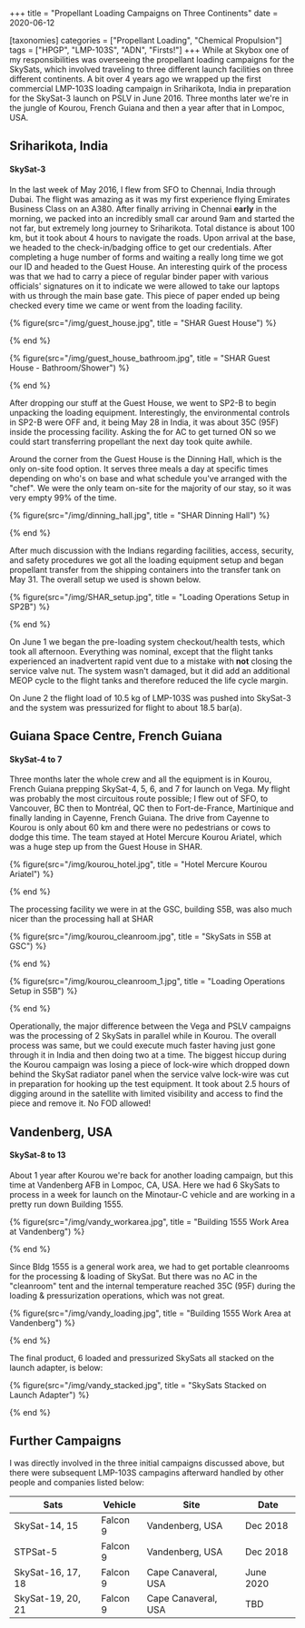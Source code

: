 +++
title = "Propellant Loading Campaigns on Three Continents"
date = 2020-06-12

[taxonomies]
categories = ["Propellant Loading", "Chemical Propulsion"]
tags = ["HPGP", "LMP-103S", "ADN", "Firsts!"]
+++
While at Skybox one of my responsibilities was overseeing the propellant loading campaigns for the SkySats, which involved traveling to three different launch facilities on three different continents.  A bit over 4 years ago we wrapped up the first commercial LMP-103S loading campaign in Sriharikota, India in preparation for the SkySat-3 launch on PSLV in June 2016. Three months later we're in the jungle of Kourou, French Guiana and then a year after that in Lompoc, USA. 
<!-- more -->

## Sriharikota, India
#### SkySat-3
In the last week of May 2016, I flew from SFO to Chennai, India through Dubai. The flight was amazing as it was my first experience flying Emirates Business Class on an A380. After finally arriving in Chennai **early** in the morning, we packed into an incredibly small car around 9am and started the not far, but extremely long journey to Sriharikota. Total distance is about 100 km, but it took about 4 hours to navigate the roads. Upon arrival at the base, we headed to the check-in/badging office to get our credentials. After completing a huge number of forms and waiting a really long time we got our ID and headed to the Guest House. An interesting quirk of the process was that we had to carry a piece of regular binder paper with various officials' signatures on it to indicate we were allowed to take our laptops with us through the main base gate. This piece of paper ended up being checked every time we came or went from the loading facility. 

{% figure(src="/img/guest_house.jpg", title = "SHAR Guest House") %}
<!-- caption here -->
{% end %}

{% figure(src="/img/guest_house_bathroom.jpg", title = "SHAR Guest House - Bathroom/Shower") %}
<!-- caption here -->
{% end %}

After dropping our stuff at the Guest House, we went to SP2-B to begin unpacking the loading equipment. Interestingly, the environmental controls in SP2-B were OFF and, it being May 28 in India, it was about 35C (95F) inside the processing facility. Asking the for AC to get turned ON so we could start transferring propellant the next day took quite awhile. 

Around the corner from the Guest House is the Dinning Hall, which is the only on-site food option. It serves three meals a day at specific times depending on who's on base and what schedule you've arranged with the "chef". We were the only team on-site for the majority of our stay, so it was very empty 99% of the time.

{% figure(src="/img/dinning_hall.jpg", title = "SHAR Dinning Hall") %}
<!-- caption here -->
{% end %}

After much discussion with the Indians regarding facilities, access, security, and safety procedures we got all the loading equipment setup and began propellant transfer from the shipping containers into the transfer tank on May 31. The overall setup we used is shown below. 

{% figure(src="/img/SHAR_setup.jpg", title = "Loading Operations Setup in SP2B") %}
<!-- caption here -->
{% end %}

On June 1 we began the pre-loading system checkout/health tests, which took all afternoon. Everything was nominal, except that the flight tanks experienced an inadvertent rapid vent due to a mistake with **not** closing the service valve nut. The system wasn't damaged, but it did add an additional MEOP cycle to the flight tanks and therefore reduced the life cycle margin. 

On June 2 the flight load of 10.5 kg of LMP-103S was pushed into SkySat-3 and the system was pressurized for flight to about 18.5 bar(a). 

## Guiana Space Centre, French Guiana
#### SkySat-4 to 7
Three months later the whole crew and all the equipment is in Kourou, French Guiana prepping SkySat-4, 5, 6, and 7 for launch on Vega. My flight was probably the most circuitous route possible; I flew out of SFO, to Vancouver, BC then to Montréal, QC then to Fort-de-France, Martinique and finally landing in Cayenne, French Guiana. The drive from Cayenne to Kourou is only about 60 km and there were no pedestrians or cows to dodge this time. The team stayed at Hotel Mercure Kourou Ariatel, which was a huge step up from the Guest House in SHAR.

{% figure(src="/img/kourou_hotel.jpg", title = "Hotel Mercure Kourou Ariatel") %}
<!-- caption here -->
{% end %}

The processing facility we were in at the GSC, building S5B, was also much nicer than the processing hall at SHAR

{% figure(src="/img/kourou_cleanroom.jpg", title = "SkySats in S5B at GSC") %}
<!-- caption here -->
{% end %}

{% figure(src="/img/kourou_cleanroom_1.jpg", title = "Loading Operations Setup in S5B") %}
<!-- caption here -->
{% end %}

Operationally, the major difference between the Vega and PSLV campaigns was the processing of 2 SkySats in parallel while in Kourou. The overall process was same, but we could execute much faster having just gone through it in India and then doing two at a time. The biggest hiccup during the Kourou campaign was losing a piece of lock-wire which dropped down behind the SkySat radiator panel when the service valve lock-wire was cut in preparation for hooking up the test equipment. It took about 2.5 hours of digging around in the satellite with limited visibility and access to find the piece and remove it. No FOD allowed!

## Vandenberg, USA
#### SkySat-8 to 13
About 1 year after Kourou we're back for another loading campaign, but this time at Vandenberg AFB in Lompoc, CA, USA. Here we had 6 SkySats to process in a week for launch on the Minotaur-C vehicle and are working in a pretty run down Building 1555. 

{% figure(src="/img/vandy_workarea.jpg", title = "Building 1555 Work Area at Vandenberg") %}
<!-- caption here -->
{% end %}

Since Bldg 1555 is a general work area, we had to get portable cleanrooms for the processing & loading of SkySat. But there was no AC in the "cleanroom" tent and the internal temperature reached 35C (95F) during the loading & pressurization operations, which was not great. 

{% figure(src="/img/vandy_loading.jpg", title = "Building 1555 Work Area at Vandenberg") %}
<!-- caption here -->
{% end %}

The final product, 6 loaded and pressurized SkySats all stacked on the launch adapter, is below:

{% figure(src="/img/vandy_stacked.jpg", title = "SkySats Stacked on Launch Adapter") %}
<!-- caption here -->
{% end %}

## Further Campaigns
I was directly involved in the three initial campaigns discussed above, but there were subsequent LMP-103S campagins afterward handled by other people and companies listed below:

| **Sats**           | **Vehicle** | **Site**            | **Date**  |
|--------------------|-------------|---------------------|-----------|
| SkySat-14, 15      | Falcon 9    | Vandenberg, USA     | Dec 2018  |
| STPSat-5           | Falcon 9    | Vandenberg, USA     | Dec 2018  |
| SkySat-16, 17, 18  | Falcon 9    | Cape Canaveral, USA | June 2020 |
| SkySat-19, 20, 21  | Falcon 9    | Cape Canaveral, USA | TBD       |
